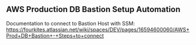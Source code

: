## AWS Production DB Bastion Setup Automation

Documentation to connect to Bastion Host with SSM: https://fourkites.atlassian.net/wiki/spaces/DEV/pages/16594600060/AWS+Prod+DB+Bastion+-+Steps+to+connect
